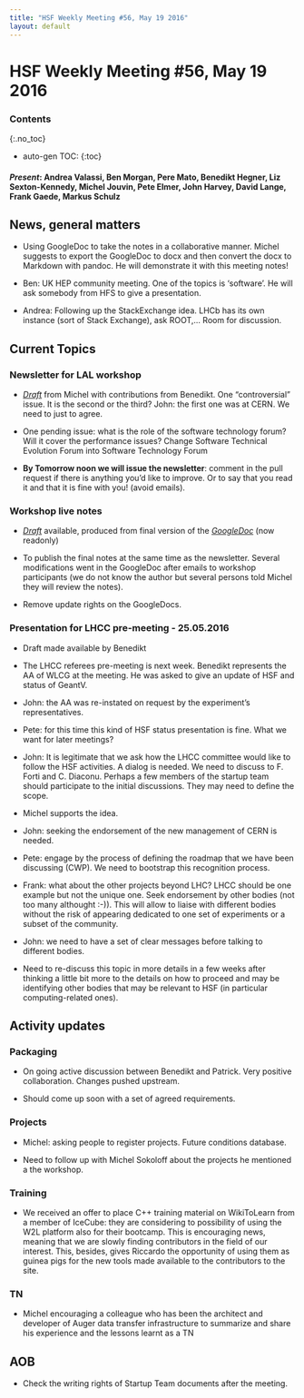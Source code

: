 ```yaml
---
title: "HSF Weekly Meeting #56, May 19 2016"
layout: default
---
```


# HSF Weekly Meeting #56, May 19 2016

### Contents
{:.no_toc}

* auto-gen TOC:
{:toc}


#### *Present*: Andrea Valassi, Ben Morgan, Pere Mato, Benedikt Hegner, Liz Sexton-Kennedy, Michel Jouvin, Pete Elmer, John Harvey, David Lange, Frank Gaede, Markus Schulz

## News, general matters

-   Using GoogleDoc to take the notes in a collaborative manner. Michel suggests to export the GoogleDoc to docx and then convert the docx to Markdown with pandoc. He will demonstrate it with this meeting notes!

-   Ben: UK HEP community meeting. One of the topics is ‘software’. He will ask somebody from HFS to give a presentation.

-   Andrea: Following up the StackExchange idea. LHCb has its own instance (sort of Stack Exchange), ask ROOT,... Room for discussion.

## Current Topics

### Newsletter for LAL workshop

-   [*Draft*](https://github.com/HSF/hsf.github.io/pull/43/files) from Michel with contributions from Benedikt. One “controversial” issue. It is the second or the third? John: the first one was at CERN. We need to just to agree.

-   One pending issue: what is the role of the software technology forum? Will it cover the performance issues? Change Software Technical Evolution Forum into Software Technology Forum

-   **By Tomorrow noon we will issue the newsletter**: comment in the pull request if there is anything you’d like to improve. Or to say that you read it and that it is fine with you! (avoid emails).

### Workshop live notes

-   [*Draft*](https://github.com/HSF/hsf.github.io/pull/40/files) available, produced from final version of the [*GoogleDoc*](https://docs.google.com/document/d/1plPytOtY2HFjSdF3bE6bXJ_aTBQ-OzfbEUcU62X-_qc/edit#) (now readonly)

-   To publish the final notes at the same time as the newsletter. Several modifications went in the GoogleDoc after emails to workshop participants (we do not know the author but several persons told Michel they will review the notes).

-   Remove update rights on the GoogleDocs.

### Presentation for LHCC pre-meeting - 25.05.2016


-   Draft made available by Benedikt

-   The LHCC referees pre-meeting is next week. Benedikt represents the AA of WLCG at the meeting. He was asked to give an update of HSF and status of GeantV.

-   John: the AA was re-instated on request by the experiment’s representatives.

-   Pete: for this time this kind of HSF status presentation is fine. What we want for later meetings?

-   John: It is legitimate that we ask how the LHCC committee would like to follow the HSF activities. A dialog is needed. We need to discuss to F. Forti and C. Diaconu. Perhaps a few members of the startup team should participate to the initial discussions. They may need to define the scope.

-   Michel supports the idea.

-   John: seeking the endorsement of the new management of CERN is needed.

-   Pete: engage by the process of defining the roadmap that we have been discussing (CWP). We need to bootstrap this recognition process.

-   Frank: what about the other projects beyond LHC? LHCC should be one example but not the unique one. Seek endorsement by other bodies (not too many althought :-)). 
    This will allow to liaise with different bodies without the risk of appearing dedicated to one set of experiments or a subset of the community.

-   John: we need to have a set of clear messages before talking to different bodies.

-   Need to re-discuss this topic in more details in a few weeks after thinking a little bit more to the details on how 
    to proceed and may be identifying other bodies that may be relevant to HSF (in particular computing-related ones).

## Activity updates

### Packaging

-   On going active discussion between Benedikt and Patrick. Very positive collaboration. Changes pushed upstream.

-   Should come up soon with a set of agreed requirements.

### Projects

-   Michel: asking people to register projects. Future conditions database.

-   Need to follow up with Michel Sokoloff about the projects he mentioned a the workshop.

### Training

-   We received an offer to place C++ training material on WikiToLearn from a member of IceCube: they are considering to possibility of using the W2L platform also for their bootcamp. 
    This is encouraging news, meaning that we are slowly finding contributors in the field of our interest. 
    This, besides, gives Riccardo the opportunity of using them as guinea pigs for the new tools made available to the 
    contributors to the site.

### TN

-   Michel encouraging a colleague who has been the architect and developer of Auger data transfer infrastructure to 
    summarize and share his experience and the lessons learnt as a TN

## AOB

-   Check the writing rights of Startup Team documents after the meeting.


